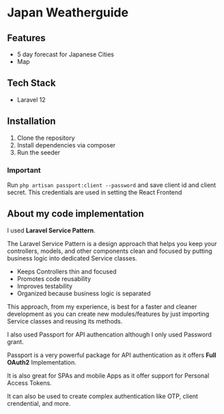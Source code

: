 # Japan Weatherguide

## Features
- 5 day forecast for Japanese Cities
- Map

## Tech Stack
- Laravel 12

## Installation
1. Clone the repository
2. Install dependencies via composer
3. Run the seeder

### Important
Run `php artisan passport:client --password` and save client id and client secret.
This credentials are used in setting the React Frontend

## About my code implementation

I used **Laravel Service Pattern**.

The Laravel Service Pattern is a design approach that helps you keep your controllers, models, and other components clean and focused by putting business logic into dedicated Service classes.

- Keeps Controllers thin and focused
- Promotes code reusability
- Improves testability
- Organized because business logic is separated

This approach, from my experience, is best for a faster and cleaner development as you can create new modules/features by just importing Service classes and reusing its methods.

I also used Passport for API authencation although I only used Password grant.

Passport is a very powerful package for API authentication as it offers **Full OAuth2** Implementation.

It is also great for SPAs and mobile Apps as it offer support for Personal Access Tokens.

It can also be used to create complex authentication like OTP, client crendential, and more. 
